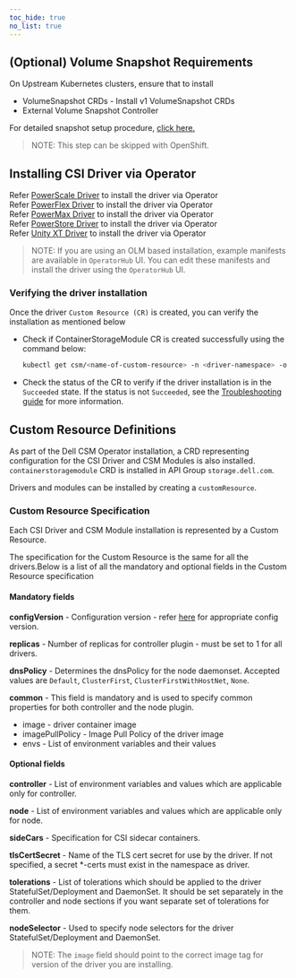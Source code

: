 ```yaml
--- 
toc_hide: true  
no_list: true
---
```

## (Optional) Volume Snapshot Requirements

On Upstream Kubernetes clusters, ensure that to install

* VolumeSnapshot CRDs - Install v1 VolumeSnapshot CRDs
* External Volume Snapshot Controller

For detailed snapshot setup procedure, [click here.](v1/concepts/snapshots/#helm-optional-volume-snapshot-requirements)

>NOTE: This step can be skipped with OpenShift.

## Installing CSI Driver via Operator

Refer [PowerScale Driver](../kubernetes/powerscale/csmoperator) to install the driver via Operator <br>
Refer [PowerFlex Driver](../kubernetes/powerflex/csmoperator) to install the driver via Operator <br>
Refer [PowerMax Driver](../kubernetes/powermax/csmoperator) to install the driver via Operator <br>
Refer [PowerStore Driver](../kubernetes/powerstore/csmoperator) to install the driver via Operator <br>
Refer [Unity XT Driver](../kubernetes/unityxt/csmoperator) to install the driver via Operator <br>

>NOTE: If you are using an OLM based installation, example manifests are available in `OperatorHub` UI.
You can edit these manifests and install the driver using the `OperatorHub` UI.

### Verifying the driver installation

Once the driver `Custom Resource (CR)` is created, you can verify the installation as mentioned below

* Check if ContainerStorageModule CR is created successfully using the command below:
    ```bash
    kubectl get csm/<name-of-custom-resource> -n <driver-namespace> -o yaml
    ```
* Check the status of the CR to verify if the driver installation is in the `Succeeded` state. If the status is not `Succeeded`, see the [Troubleshooting guide](v1/getting-started/installation/troubleshooting/csmoperator/#my-dell-csi-driver-install-failed-how-do-i-fix-it) for more information. 

## Custom Resource Definitions

As part of the Dell CSM Operator installation, a CRD representing configuration for the CSI Driver and CSM Modules is also installed.
`containerstoragemodule` CRD is installed in API Group `storage.dell.com`.

Drivers and modules can be installed by creating a `customResource`.

### Custom Resource Specification

Each CSI Driver and CSM Module installation is represented by a Custom Resource.

The specification for the Custom Resource is the same for all the drivers.Below is a list of all the mandatory and optional fields in the Custom Resource specification

#### Mandatory fields

**configVersion** - Configuration version - refer [here](#supported-csm-components) for appropriate config version.

**replicas**  - Number of replicas for controller plugin - must be set to 1 for all drivers.

**dnsPolicy** - Determines the dnsPolicy for the node daemonset. Accepted values are `Default`, `ClusterFirst`, `ClusterFirstWithHostNet`, `None`.

**common** - This field is mandatory and is used to specify common properties for both controller and the node plugin.

* image - driver container image
* imagePullPolicy - Image Pull Policy of the driver image
* envs - List of environment variables and their values

#### Optional fields

**controller** - List of environment variables and values which are applicable only for controller.

**node** - List of environment variables and values which are applicable only for node.

**sideCars** - Specification for CSI sidecar containers.

**tlsCertSecret** - Name of the TLS cert secret for use by the driver. If not specified, a secret *-certs must exist in the namespace as driver.

**tolerations** - List of tolerations which should be applied to the driver StatefulSet/Deployment and DaemonSet. It should be set separately in the controller and node sections if you want separate set of tolerations for them.

**nodeSelector** - Used to specify node selectors for the driver StatefulSet/Deployment and DaemonSet.

>NOTE: The `image` field should point to the correct image tag for version of the driver you are installing.
